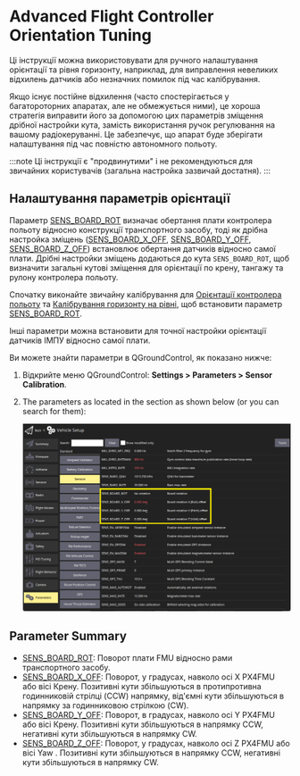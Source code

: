 # Advanced Flight Controller Orientation Tuning

Ці інструкції можна використовувати для ручного налаштування орієнтації та рівня горизонту, наприклад, для виправлення невеликих відхилень датчиків або незначних помилок під час калібрування.

Якщо існує постійне відхилення (часто спостерігається у багатороторних апаратах, але не обмежується ними), це хороша стратегія виправити його за допомогою цих параметрів зміщення дрібної настройки кута, замість використання ручок регулювання на вашому радіокеруванні. Це забезпечує, що апарат буде зберігати налаштування під час повністю автономного польоту.

:::note
Ці інструкції є "продвинутими" і не рекомендуються для звичайних користувачів (загальна настройка зазвичай достатня).
:::

## Налаштування параметрів орієнтації

Параметр [SENS_BOARD_ROT](../advanced_config/parameter_reference.md#SENS_BOARD_ROT) визначає обертання плати контролера польоту відносно конструкції транспортного засобу, тоді як дрібна настройка зміщень ([SENS_BOARD_X_OFF](../advanced_config/parameter_reference.md#SENS_BOARD_X_OFF), [SENS_BOARD_Y_OFF](../advanced_config/parameter_reference.md#SENS_BOARD_Y_OFF), [SENS_BOARD_Z_OFF](../advanced_config/parameter_reference.md#SENS_BOARD_Z_OFF)) встановлює обертання датчиків відносно самої плати. Дрібні настройки зміщень додаються до кута `SENS_BOARD_ROT`, щоб визначити загальні кутові зміщення для орієнтації по крену, тангажу та рулону контролера польоту.

Спочатку виконайте звичайну калібрування для [Орієнтації контролера польоту](../config/flight_controller_orientation.md) та [Калібрування горизонту на рівні](../config/level_horizon_calibration.md), щоб встановити параметр [SENS_BOARD_ROT](../advanced_config/parameter_reference.md#SENS_BOARD_ROT).

Інші параметри можна встановити для точної настройки орієнтації датчиків ІМПУ відносно самої плати.

Ви можете знайти параметри в QGroundControl, як показано нижче:

1. Відкрийте меню QGroundControl: **Settings > Parameters > Sensor Calibration**.
1. The parameters as located in the section as shown below (or you can search for them):

   ![FC Orientation QGC v2](../../assets/qgc/setup/sensor/fc_orientation_qgc_v2.png)

## Parameter Summary

- [SENS_BOARD_ROT](../advanced_config/parameter_reference.md#SENS_BOARD_ROT): Поворот плати FMU відносно рами транспортного засобу.
- [SENS_BOARD_X_OFF](../advanced_config/parameter_reference.md#SENS_BOARD_X_OFF): Поворот, у градусах, навколо осі X PX4FMU або вісі Крену. Позитивні кути збільшуються в протипротивна годинниковій стрілці (CCW) напрямку, від'ємні кути збільшуються в напрямку за годинниковою стрілкою (CW).
- [SENS_BOARD_Y_OFF](../advanced_config/parameter_reference.md#SENS_BOARD_Y_OFF): Поворот, в градусах, навколо осі Y PX4FMU або вісі Крену. Позитивні кути збільшуються в напрямку CCW, негативні кути збільшуються в напрямку CW.
- [SENS_BOARD_Z_OFF](../advanced_config/parameter_reference.md#SENS_BOARD_Z_OFF): Поворот, у градусах, навколо осі Z PX4FMU або вісі Yaw . Позитивні кути збільшуються в напрямку CCW, негативні кути збільшуються в напрямку CW.
  

